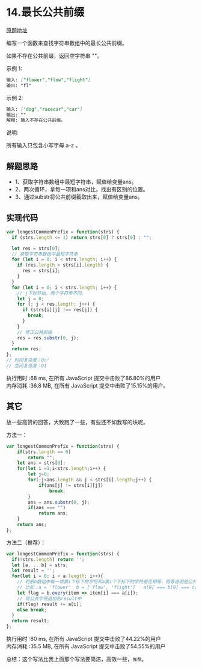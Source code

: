 # 14.最长公共前缀
[原题地址](https://leetcode-cn.com/problems/longest-common-prefix/)

编写一个函数来查找字符串数组中的最长公共前缀。

如果不存在公共前缀，返回空字符串 ""。

示例 1:
```md
输入: ["flower","flow","flight"]
输出: "fl"
```
示例 2:
```md
输入: ["dog","racecar","car"]
输出: ""
解释: 输入不存在公共前缀。
```
说明:

所有输入只包含小写字母 a-z 。

## 解题思路
- 1、获取字符串数组中最短字符串，赋值给变量ans。
- 2、两次循环，拿每一项和ans对比，找出有区别的位置。
- 3、通过substr将公共前缀截取出来，赋值给变量ans。

## 实现代码
```js
var longestCommonPrefix = function(strs) {
  if (strs.length <= 1) return strs[0] ? strs[0] : "";

  let res = strs[0];
  // 获取字符串数组中最短字符串
  for (let i = 0; i < strs.length; i++) {
    if (res.length > strs[i].length) {
      res = strs[i];
    }
  }
  for (let i = 0; i < strs.length; i++) {
    // j下标开始，两个字符串不同。
    let j = 0;
    for (; j < res.length; j++) {
      if (strs[i][j] !== res[j]) {
        break;
      }
    }
    // 修正公共前缀
    res = res.substr(0, j);
  }
  return res;
};
// 时间复杂度：On²
// 空间复杂度：O1
```
执行用时 :68 ms, 在所有 JavaScript 提交中击败了86.80%的用户 <br/>
内存消耗 :36.8 MB, 在所有 JavaScript 提交中击败了15.15%的用户。


## 其它
放一些高赞的回答，大致跑了一些，有些还不如我写的块呢。

方法一：
```js
var longestCommonPrefix = function(strs) {
    if(strs.length == 0) 
        return "";
    let ans = strs[0];
    for(let i =1;i<strs.length;i++) {
        let j=0;
        for(;j<ans.length && j < strs[i].length;j++) {
            if(ans[j] != strs[i][j])
                break;
        }
        ans = ans.substr(0, j);
        if(ans === "")
            return ans;
    }
    return ans;
};
```

方法二（推荐）：
```js
var longestCommonPrefix = function(strs) {
  if(!strs.length) return '';
  let [a, ...b] = strs;
  let result = '';
  for(let i = 0; i < a.length; i++){
    // 判断b数组中每一项第i下标下的字符和a第i个下标下的字符是否相等，相等说明是公共字符
    // 比如：a = 'flower'  b = ['flow', 'flight']   a[0] === b[0] === c[0], 说明f是公共字符
    let flag = b.every(item => item[i] === a[i]);
    // 将公共字符追加到result中
    if(flag) result += a[i];
    else break;
  }
  return result;
};
```
执行用时 :80 ms, 在所有 JavaScript 提交中击败了44.22%的用户 <br/>
内存消耗 :35.5 MB, 在所有 JavaScript 提交中击败了54.55%的用户 <br/>

总结：这个写法比我上面那个写法要简洁，高效一些，`推荐`。